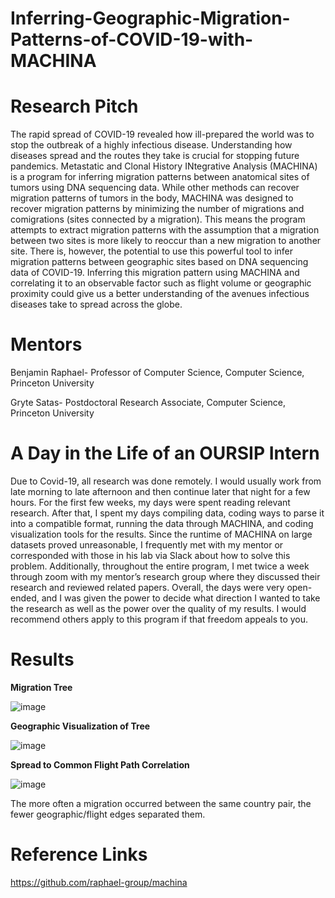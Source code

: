 # Inferring-Geographic-Migration-Patterns-of-COVID-19-with-MACHINA

# Research Pitch
The rapid spread of COVID-19 revealed how ill-prepared the world was to stop the outbreak of a highly infectious disease. Understanding how diseases spread and the routes they take is crucial for stopping future pandemics. Metastatic and Clonal History INtegrative Analysis (MACHINA) is a program for inferring migration patterns between anatomical sites of tumors using DNA sequencing data. While other methods can recover migration patterns of tumors in the body, MACHINA was designed to recover migration patterns by minimizing the number of migrations and comigrations (sites connected by a migration). This means the program attempts to extract migration patterns with the assumption that a migration between two sites is more likely to reoccur than a new migration to another site. There is, however, the potential to use this powerful tool to infer migration patterns between geographic sites based on DNA sequencing data of COVID-19. Inferring this migration pattern using MACHINA and correlating it to an observable factor such as flight volume or geographic proximity could give us a better understanding of the avenues infectious diseases take to spread across the globe.

# Mentors
Benjamin Raphael-  Professor of Computer Science, Computer Science, Princeton University

Gryte Satas- Postdoctoral Research Associate, Computer Science, Princeton University

# A Day in the Life of an OURSIP Intern
Due to Covid-19, all research was done remotely. I would usually work from late morning to late afternoon and then continue later that night for a few hours. For the first few weeks, my days were spent reading relevant research. After that, I spent my days compiling data, coding ways to parse it into a compatible format, running the data through MACHINA, and coding visualization tools for the results. Since the runtime of MACHINA on large datasets proved unreasonable, I frequently met with my mentor or corresponded with those in his lab via Slack about how to solve this problem. Additionally, throughout the entire program, I met twice a week through zoom with my mentor’s research group where they discussed their research and reviewed related papers. Overall, the days were very open-ended, and I was given the power to decide what direction I wanted to take the research as well as the power over the quality of my results. I would recommend others apply to this program if that freedom appeals to you.

# Results
**Migration Tree**

![image](https://user-images.githubusercontent.com/61328005/96463315-99811c80-11f4-11eb-8d41-9afc9b5afdec.png)

**Geographic Visualization of Tree**

![image](https://user-images.githubusercontent.com/61328005/96463421-b4539100-11f4-11eb-8927-b6de3f3a82d5.png)

**Spread to Common Flight Path Correlation**

![image](https://user-images.githubusercontent.com/61328005/96463379-a9006580-11f4-11eb-86c6-db63fd5cf81d.png)

The more often a migration occurred between the same country pair, the fewer geographic/flight edges separated them.

# Reference Links
https://github.com/raphael-group/machina
